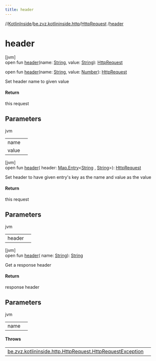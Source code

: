 ```yaml
---
title: header
---
```

//[KotlinInside](../../../index.html)/[be.zvz.kotlininside.http](../index.html)/[HttpRequest](index.html)
/[header](header.html)

# header

[jvm]\
open fun [header](header.html)(name: [String](https://docs.oracle.com/javase/7/docs/api/java/lang/String.html),
value: [String](https://docs.oracle.com/javase/7/docs/api/java/lang/String.html)): [HttpRequest](index.html)

open fun [header](header.html)(name: [String](https://docs.oracle.com/javase/7/docs/api/java/lang/String.html),
value: [Number](https://docs.oracle.com/javase/7/docs/api/java/lang/Number.html)): [HttpRequest](index.html)

Set header name to given value

#### Return

this request

## Parameters

jvm

| | |
|---|---|
| name |  |
| value |  |

[jvm]\
open fun [header](header.html)(
header: [Map.Entry](https://docs.oracle.com/javase/7/docs/api/java/util/Map.Entry.html)<[String](https://docs.oracle.com/javase/7/docs/api/java/lang/String.html)
, [String](https://docs.oracle.com/javase/7/docs/api/java/lang/String.html)>): [HttpRequest](index.html)

Set header to have given entry's key as the name and value as the value

#### Return

this request

## Parameters

jvm

| | |
|---|---|
| header |  |

[jvm]\
open fun [header](header.html)(
name: [String](https://docs.oracle.com/javase/7/docs/api/java/lang/String.html)): [String](https://docs.oracle.com/javase/7/docs/api/java/lang/String.html)

Get a response header

#### Return

response header

## Parameters

jvm

| | |
|---|---|
| name |  |

#### Throws

| | |
|---|---|
| [be.zvz.kotlininside.http.HttpRequest.HttpRequestException](-http-request-exception/index.html) |  |




